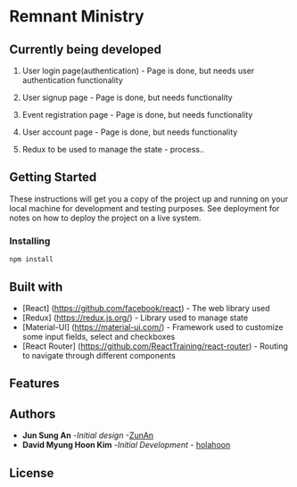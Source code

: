 # Remnant Ministry

## Currently being developed

1.  User login page(authentication) - Page is done, but needs user authentication functionality

2.  User signup page - Page is done, but needs functionality

3.  Event registration page - Page is done, but needs functionality

4.  User account page - Page is done, but needs functionality

5.  Redux to be used to manage the state - process..

## Getting Started
These instructions will get you a copy of the project up and running on your local machine for development and testing purposes. See deployment for notes on how to deploy the project on a live system.
### Installing
```
npm install
```

## Built with
* [React] (https://github.com/facebook/react) - The web library used
* [Redux] (https://redux.js.org/) - Library used to manage state
* [Material-UI] (https://material-ui.com/) - Framework used to customize some input fields, select and checkboxes
* [React Router] (https://github.com/ReactTraining/react-router) - Routing to navigate through different components


## Features

## Authors
* **Jun Sung An** -*Initial design* -[ZunAn](https://github.com/zunan)
* **David Myung Hoon Kim** -*Initial Development* - [holahoon](https://github.com/holahoon)

## License

